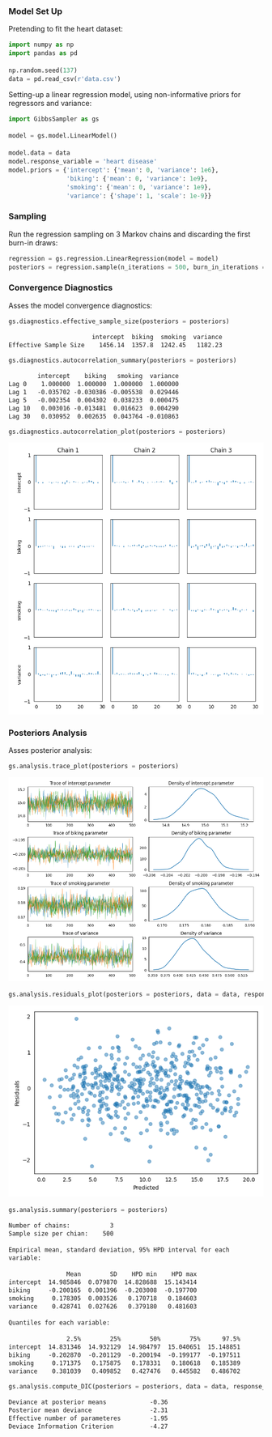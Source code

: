 ### Model Set Up

Pretending to fit the heart dataset:

```python
import numpy as np
import pandas as pd

np.random.seed(137)
data = pd.read_csv(r'data.csv')
```

Setting-up a linear regression model, using non-informative priors for
regressors and variance:

```python
import GibbsSampler as gs

model = gs.model.LinearModel()

model.data = data
model.response_variable = 'heart disease'
model.priors = {'intercept': {'mean': 0, 'variance': 1e6},
                'biking': {'mean': 0, 'variance': 1e9},
                'smoking': {'mean': 0, 'variance': 1e9},
                'variance': {'shape': 1, 'scale': 1e-9}}
```

### Sampling

Run the regression sampling on 3 Markov chains and discarding the first 
burn-in draws:

```python
regression = gs.regression.LinearRegression(model = model)
posteriors = regression.sample(n_iterations = 500, burn_in_iterations = 50, n_chains = 3)
```

### Convergence Diagnostics

Asses the model convergence diagnostics:

```python
gs.diagnostics.effective_sample_size(posteriors = posteriors)
```
```
                       intercept  biking  smoking  variance
Effective Sample Size    1456.14  1357.8  1242.45   1182.23
```

```python
gs.diagnostics.autocorrelation_summary(posteriors = posteriors)
```
```
        intercept    biking   smoking  variance
Lag 0    1.000000  1.000000  1.000000  1.000000
Lag 1   -0.035702 -0.030386 -0.005538  0.029446
Lag 5   -0.002354  0.004302  0.038233  0.000475
Lag 10   0.003016 -0.013481  0.016623  0.004290
Lag 30   0.030952  0.002635  0.043764 -0.010863
```

```python
gs.diagnostics.autocorrelation_plot(posteriors = posteriors)
```

<p align="center">
    <img src="autocorrelation_plot.png">
</p>

### Posteriors Analysis

Asses posterior analysis:

```python
gs.analysis.trace_plot(posteriors = posteriors)
```

<p align="center">
    <img src="trace_plot.png">
</p>

```python
gs.analysis.residuals_plot(posteriors = posteriors, data = data, response_variable = 'y')
```

<p align="center">
    <img src="residuals_plot.png">
</p>

```python
gs.analysis.summary(posteriors = posteriors)
```
```
Number of chains:           3
Sample size per chian:    500

Empirical mean, standard deviation, 95% HPD interval for each variable:

                Mean        SD    HPD min    HPD max
intercept  14.985846  0.079870  14.828688  15.143414
biking     -0.200165  0.001396  -0.203008  -0.197700
smoking     0.178305  0.003526   0.170718   0.184603
variance    0.428741  0.027626   0.379180   0.481603

Quantiles for each variable:

                2.5%        25%        50%        75%      97.5%
intercept  14.831346  14.932129  14.984797  15.040651  15.148851
biking     -0.202870  -0.201129  -0.200194  -0.199177  -0.197511
smoking     0.171375   0.175875   0.178331   0.180618   0.185389
variance    0.381039   0.409852   0.427476   0.445582   0.486702
```

```python
gs.analysis.compute_DIC(posteriors = posteriors, data = data, response_variable = 'y')
```
```
Deviance at posterior means            -0.36
Posterior mean deviance                -2.31
Effective number of parameteres        -1.95
Deviace Information Criterion          -4.27
```
